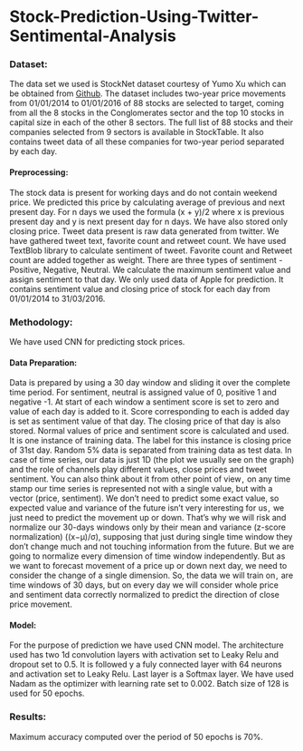 # Stock-Prediction-Using-Twitter-Sentimental-Analysis

### Dataset:

The data set we used is StockNet dataset courtesy of Yumo Xu which can be obtained from [Github](https://github.com/yumoxu/stocknet-dataset). The dataset includes two-year price movements from 01/01/2014 to 01/01/2016 of 88 stocks are selected to target, coming from all the 8 stocks in the Conglomerates sector and the top 10 stocks in capital size in each of the other 8 sectors. The full list of 88 stocks and their companies selected from 9 sectors is available in StockTable. It also contains tweet data of all these companies for two-year period separated by each day.

#### Preprocessing:

The stock data is present for working days and do not contain weekend price. We predicted this price by calculating average of previous and next present day. For n days we used the formula (x + y)/2 where x is previous present day and y is next present day for n days. We have also stored only closing price. Tweet data present is raw data generated from twitter. We have gathered tweet text, favorite count and retweet count. We have used TextBlob library to calculate sentiment of tweet. Favorite count and Retweet count are added together as weight. There are three types of sentiment - Positive, Negative, Neutral. We calculate the maximum sentiment value and assign sentiment to that day. We only used data of Apple for prediction. It contains sentiment value and closing price of stock for each day from 01/01/2014 to 31/03/2016.

### Methodology: 

We have used CNN for predicting stock prices.

#### Data Preparation:

Data is prepared by using a 30 day window and sliding it over the complete time period. For sentiment, neutral is assigned value of 0, positive 1 and negative -1. At start of each window a sentiment score is set to zero and value of each day is added to it. Score corresponding to each is added day is set as sentiment value of that day. The closing price of that day is also stored. Normal values of price and sentiment score is calculated and used. It is one instance of training data. The label for this instance is closing price of 31st day. Random 5% data is separated from training data as test data. 
In case of time series, our data is just 1D (the plot we usually see on the graph) and the role of channels play different values, close prices and tweet sentiment. You can also think about it from other point of view ,  on any time stamp our time series is represented not with a single value, but with a vector (price, sentiment). We don’t need to predict some exact value, so expected value and variance of the future isn’t very interesting for us ,  we just need to predict the movement up or down. That’s why we will risk and normalize our 30-days windows only by their mean and variance (z-score normalization) ((x−μ)/σ), supposing that just during single time window they don’t change much and not touching information from the future. But we are going to normalize every dimension of time window independently. But as we want to forecast movement of a price up or down next day, we need to consider the change of a single dimension. So, the data we will train on ,  are time windows of 30 days, but on every day we will consider whole price and sentiment data correctly normalized to predict the direction of close price movement.

#### Model:

For the purpose of prediction we have used CNN model. The architecture used has two 1d convolution layers with activation set to Leaky Relu and dropout set to 0.5. It is followed y a fuly connected layer with 64 neurons and activation set to Leaky Relu. Last layer is a Softmax layer. We have used Nadam as the optimizer with learning rate set to 0.002. Batch size of 128 is used for 50 epochs. 

### Results:

Maximum accuracy computed over the period of 50 epochs is 70%. 

